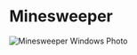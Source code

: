 # Minesweeper
![Minesweeper Windows Photo](https://user-images.githubusercontent.com/109395254/184472233-a5dd5660-c1b9-49cb-8ef4-9906cb46ed68.PNG)


